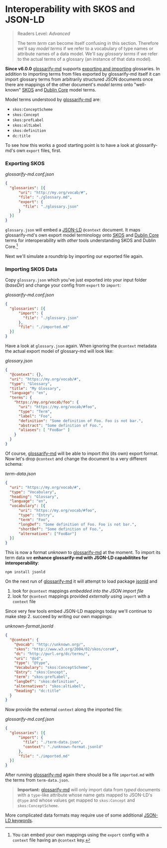 # Interoperability with SKOS and JSON-LD

[glossarify-md]: https://github.com/about-code/glossarify-md
[doc-export-import]: ../README.md#structured-export-and-import
[headingidalgorithm]: ../README.md#headingidalgorithm
[SKOS]: http://w3.org/skos/
[DC]: http://purl.org/dc/terms/
[LD]: https://www.w3.org/standards/semanticweb/ontology
[JSON-LD]: https://json-ld.org
[JSON-LD Spec]: https://www.w3.org/TR/json-ld/
[jsonld]: https://npmjs.com/package/jsonld
[vocabularies]: https://www.w3.org/standards/semanticweb/ontology
[OWL]: https://www.w3.org/TR/2012/REC-owl2-overview-20121211/

> Readers Level: *Advanced*
>
> The term *term* can become itself confusing in this section. Therefore we'll say *model terms* if we refer to a vocabulary of type names or attribute names of a data model. We'll say *glossary terms* if we refer to the actual terms of a glossary (an instance of that data model).

**Since v6.0.0** [glossarify-md] supports [exporting and importing][doc-export-import] glossaries. In addition to importing terms from files exported by glossarify-md itself it can import glossary terms from arbitrarily structured JSON documents once there are mappings of the other document's *model terms* onto "well-known" [SKOS] and [Dublin Core][DC] model terms.

Model terms understood by [glossarify-md] are:

- `skos:ConceptScheme`
- `skos:Concept`
- `skos:prefLabel`
- `skos:altLabel`
- `skos:definition`
- `dc:title`

To see how this works a good starting point is to have a look at glossarify-md's own `export` files, first.

### Exporting SKOS

*glossarify-md.conf.json*
~~~json
{
  "glossaries": [{
      "uri": "http://my.org/vocab/#",
      "file": "./glossary.md",
      "export": {
        "file": "./glossary.json"
      }
  }]
}
~~~

`glossary.json` will embed a [JSON-LD] `@context` document. It maps glossarify-md's own export model terminology onto [SKOS] and [Dublin Core][DC] terms for interoperability with *other* tools understanding SKOS and Dublin Core.[^1]

[^1]: You can embed your own mappings using the `export` config with a `context` file having an `@context` key.

Next we'll simulate a roundtrip by importing our exported file again.

### Importing SKOS Data

Copy `glossary.json` which you've just exported into your input folder (*baseDir*) and change your config from `export` to `import`:

*glossarify-md.conf.json*
~~~json
{
  "glossaries": [{
      "import": {
        "file": "./glossary.json"
      },
      "file": "./imported.md"
  }]
}
~~~

Have a look at `glossary.json` again. When ignoring the `@context` metadata the actual export model of glossary-md will look like:

*glossary.json*
~~~json
{
  "@context": {},
  "uri": "https://my.org/vocab/#",
  "type": "Glossary",
  "title": "My Glossary",
  "language": "en",
  "terms": {
    "https://my.org/vocab/foo": {
      "uri": "https://my.org/vocab/#foo",
      "type": "Term",
      "label": "Foo",
      "definition": "Some definition of Foo. Foo is not bar.",
      "abstract": "Some definition of Foo.",
      "aliases": [ "FooBar" ]
    }
  }
}
~~~

Of course, [glossarify-md] will be able to import *this* (its own) export format. Now let's drop `@context` and change the document to a very different schema:

*term-data.json*
~~~json
{
  "uri": "https://my.org/vocab/#",
  "type": "Vocabulary",
  "heading": "Glossary",
  "language": "en",
  "vocabulary": [{
      "uri": "https://my.org/vocab/#foo",
      "type": "Entry",
      "term": "Foo",
      "longDef": "Some definition of Foo. Foo is not bar.",
      "shortDef": "Some definition of Foo.",
      "alternatives": ["FooBar"]
  }]
}
~~~

This is now a format *unknown* to [glossarify-md] at the moment. To import its term data we **enhance glossarify-md with JSON-LD capabilitites for interoperability**:

~~~
npm install jsonld
~~~

On the next run of [glossarify-md] it will attempt to load package [jsonld] and

1. look for `@context` mappings *embedded into the JSON import file*
2. look for `@context` mappings provided *externally* using `import` with a `context` file

Since very few tools embed JSON-LD mappings today we'll continue to make step 2. succeed by writing our own mappings:

*unknown-format.jsonld*
~~~json
{
  "@context": {
    "@vocab": "http://unknown.org/",
    "skos": "http://www.w3.org/2004/02/skos/core#",
    "dc": "http://purl.org/dc/terms/",
    "uri": "@id",
    "type": "@type",
    "Vocabulary": "skos:ConceptScheme",
    "Entry": "skos:Concept",
    "term": "skos:prefLabel",
    "longDef": "skos:definition",
    "alternatives": "skos:altLabel",
    "heading": "dc:title"
  }
}
~~~

Now provide the external `context` along the imported file:

*glossarify-md.conf.json*
~~~json
{
  "glossaries": [{
      "import": {
        "file": "./term-data.json",
        "context": "./unknown-format.jsonld"
      },
      "file": "./imported.md"
  }]
}
~~~

After running [glossarify-md] again there should be a file `imported.md` with the terms from `term-data.json`.

> **Important:** [glossarify-md] will only import data from *typed* documents with a `type`-like attribute whose name gets mapped to JSON-LD's `@type` and whose values get mapped to `skos:Concept` and `skos:ConceptScheme`.

More complicated data formats may require use of some additional [JSON-LD keywords][JSON-LD Spec].
